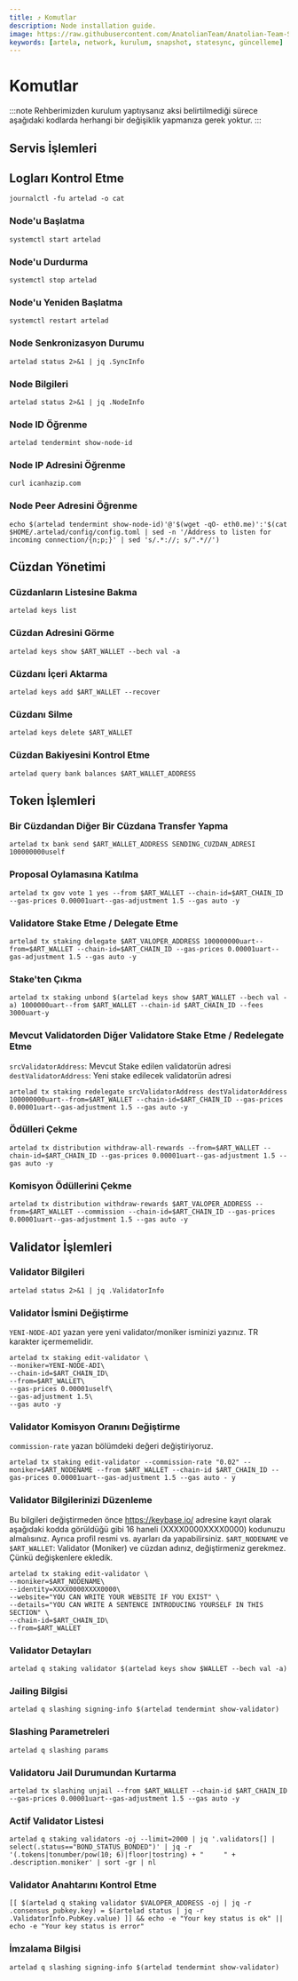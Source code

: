 ```yaml
---
title: ⤴️ Komutlar
description: Node installation guide.
image: https://raw.githubusercontent.com/AnatolianTeam/Anatolian-Team-Services/main/i18n/tr/docusaurus-plugin-content-docs/current/Testnet/Cosmos-Ecosystem/artela/img/Artela-Service-Cover.jpg
keywords: [artela, network, kurulum, snapshot, statesync, güncelleme]
---
```


# Komutlar
:::note
Rehberimizden kurulum yaptıysanız aksi belirtilmediği sürece aşağıdaki kodlarda herhangi bir değişiklik yapmanıza gerek yoktur.
:::

## Servis İşlemleri 

## Logları Kontrol Etme 
```
journalctl -fu artelad -o cat
```

### Node'u Başlatma
```
systemctl start artelad
```

### Node'u Durdurma
```
systemctl stop artelad
```

### Node'u Yeniden Başlatma
```
systemctl restart artelad
```

### Node Senkronizasyon Durumu
```
artelad status 2>&1 | jq .SyncInfo
```

### Node Bilgileri
```
artelad status 2>&1 | jq .NodeInfo
```

### Node ID Öğrenme
```
artelad tendermint show-node-id
```

### Node IP Adresini Öğrenme
```
curl icanhazip.com
```

### Node Peer Adresini Öğrenme
```
echo $(artelad tendermint show-node-id)'@'$(wget -qO- eth0.me)':'$(cat $HOME/.artelad/config/config.toml | sed -n '/Address to listen for incoming connection/{n;p;}' | sed 's/.*://; s/".*//')
```

## Cüzdan Yönetimi

### Cüzdanların Listesine Bakma
```
artelad keys list
```

### Cüzdan Adresini Görme
```
artelad keys show $ART_WALLET --bech val -a
```

### Cüzdanı İçeri Aktarma
```
artelad keys add $ART_WALLET --recover
```

### Cüzdanı Silme
```
artelad keys delete $ART_WALLET
```

### Cüzdan Bakiyesini Kontrol Etme
```
artelad query bank balances $ART_WALLET_ADDRESS
```

## Token İşlemleri

### Bir Cüzdandan Diğer Bir Cüzdana Transfer Yapma
```
artelad tx bank send $ART_WALLET_ADDRESS SENDING_CUZDAN_ADRESI 100000000uself
```

### Proposal Oylamasına Katılma
```
artelad tx gov vote 1 yes --from $ART_WALLET --chain-id=$ART_CHAIN_ID --gas-prices 0.00001uart--gas-adjustment 1.5 --gas auto -y
```

### Validatore Stake Etme / Delegate Etme
```
artelad tx staking delegate $ART_VALOPER_ADDRESS 100000000uart--from=$ART_WALLET --chain-id=$ART_CHAIN_ID --gas-prices 0.00001uart--gas-adjustment 1.5 --gas auto -y
```

### Stake'ten Çıkma
```
artelad tx staking unbond $(artelad keys show $ART_WALLET --bech val -a) 1000000uart--from $ART_WALLET --chain-id $ART_CHAIN_ID --fees 3000uart-y
```

### Mevcut Validatorden Diğer Validatore Stake Etme / Redelegate Etme
`srcValidatorAddress`: Mevcut Stake edilen validatorün adresi
`destValidatorAddress`: Yeni stake edilecek validatorün adresi
```
artelad tx staking redelegate srcValidatorAddress destValidatorAddress 100000000uart--from=$ART_WALLET --chain-id=$ART_CHAIN_ID --gas-prices 0.00001uart--gas-adjustment 1.5 --gas auto -y
```

### Ödülleri Çekme
```
artelad tx distribution withdraw-all-rewards --from=$ART_WALLET --chain-id=$ART_CHAIN_ID --gas-prices 0.00001uart--gas-adjustment 1.5 --gas auto -y
```

### Komisyon Ödüllerini Çekme
```
artelad tx distribution withdraw-rewards $ART_VALOPER_ADDRESS --from=$ART_WALLET --commission --chain-id=$ART_CHAIN_ID --gas-prices 0.00001uart--gas-adjustment 1.5 --gas auto -y
```

## Validator İşlemleri

### Validator Bilgileri
```
artelad status 2>&1 | jq .ValidatorInfo
```

### Validator İsmini Değiştirme
`YENI-NODE-ADI` yazan yere yeni validator/moniker isminizi yazınız. TR karakter içermemelidir.
```
artelad tx staking edit-validator \
--moniker=YENI-NODE-ADI\
--chain-id=$ART_CHAIN_ID\
--from=$ART_WALLET\
--gas-prices 0.00001uself\
--gas-adjustment 1.5\
--gas auto -y
```

### Validator Komisyon Oranını Değiştirme
`commission-rate` yazan bölümdeki değeri değiştiriyoruz.
```
artelad tx staking edit-validator --commission-rate "0.02" --moniker=$ART_NODENAME --from $ART_WALLET --chain-id $ART_CHAIN_ID --gas-prices 0.00001uart--gas-adjustment 1.5 --gas auto - y
```

### Validator Bilgilerinizi Düzenleme
Bu bilgileri değiştirmeden önce https://keybase.io/ adresine kayıt olarak aşağıdaki kodda görüldüğü gibi 16 haneli (XXXX0000XXXX0000) kodunuzu almalısınız. Ayrıca profil resmi vs. ayarları da yapabilirsiniz. 
`$ART_NODENAME` ve `$ART_WALLET`: Validator (Moniker) ve cüzdan adınız, değiştirmeniz gerekmez. Çünkü değişkenlere ekledik.
```
artelad tx staking edit-validator \
--moniker=$ART_NODENAME\
--identity=XXXX0000XXXX0000\
--website="YOU CAN WRITE YOUR WEBSITE IF YOU EXIST" \
--details="YOU CAN WRITE A SENTENCE INTRODUCING YOURSELF IN THIS SECTION" \
--chain-id=$ART_CHAIN_ID\
--from=$ART_WALLET
```

### Validator Detayları
```
artelad q staking validator $(artelad keys show $WALLET --bech val -a)
```

### Jailing Bilgisi
```
artelad q slashing signing-info $(artelad tendermint show-validator)
```

### Slashing Parametreleri
```
artelad q slashing params
```

### Validatoru Jail Durumundan Kurtarma 
```
artelad tx slashing unjail --from $ART_WALLET --chain-id $ART_CHAIN_ID --gas-prices 0.00001uart--gas-adjustment 1.5 --gas auto -y
```

### Actif Validator Listesi
```
artelad q staking validators -oj --limit=2000 | jq '.validators[] | select(.status=="BOND_STATUS_BONDED")' | jq -r '(.tokens|tonumber/pow(10; 6)|floor|tostring) + " 	 " + .description.moniker' | sort -gr | nl
```

### Validator Anahtarını Kontrol Etme
```
[[ $(artelad q staking validator $VALOPER_ADDRESS -oj | jq -r .consensus_pubkey.key) = $(artelad status | jq -r .ValidatorInfo.PubKey.value) ]] && echo -e "Your key status is ok" || echo -e "Your key status is error"
```

### İmzalama Bilgisi
```
artelad q slashing signing-info $(artelad tendermint show-validator)
```